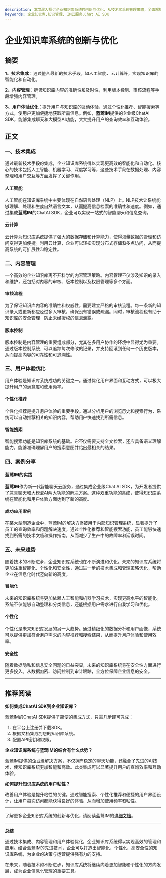 ```yaml
---
description: 本文深入探讨企业知识库系统的创新与优化，从技术实现到管理策略，全面解析如何构建高效的知识管理平台，助力企业决策和运营。
keywords: 企业知识库,知识管理, IM云服务,Chat AI SDK
---
```

# 企业知识库系统的创新与优化

## 摘要

**1、技术集成**：通过整合最新的技术手段，如人工智能、云计算等，实现知识库的智能化和自动化。

**2、内容管理**：确保知识库内容的准确性和及时性，利用版本控制、审核流程等手段增强内容管理。

**3、用户体验优化**：提升用户与知识库的互动体验，通过个性化推荐、智能搜索等方式，使用户更加便捷地获取所需信息。例如，**蓝莺IM**提供的企业级ChatAI SDK，能够集成聊天和大模型AI功能，大大提升用户的查询效率和互动体验。

## 正文

### 一、技术集成

通过最新技术手段的集成，企业知识库系统得以实现更高效的智能化和自动化。核心的技术包括人工智能、机器学习、深度学习等，这些技术手段在数据处理、内容整理和用户交互等方面发挥了关键作用。

#### 人工智能
人工智能在知识库系统中主要体现在自然语言处理（NLP）上。NLP技术让系统能够理解、处理和生成自然语言文本，从而提高信息检索的准确性和速度。例如，通过集成**蓝莺IM**的ChatAI SDK，企业可以实现一站式的智能聊天和信息查询。

#### 云计算
云计算为知识库系统提供了强大的数据存储和计算能力，使得海量数据的管理和访问变得更加便捷。利用云计算，企业可以轻松实现分布式存储和多点访问，从而提高系统的可扩展性和稳定性。

### 二、内容管理

一个高效的企业知识库离不开科学的内容管理策略。内容管理不仅涉及知识的录入和维护，还包括对内容的审核、版本控制以及权限管理等多个方面。

#### 审核流程
为了保证知识库内容的准确性和权威性，需要建立严格的审核流程。每一条新的知识录入或更新都应经过多人审核，确保没有错误或疏漏。同时，审核流程也有助于知识库的安全管理，防止未经授权的信息泄露。

#### 版本控制
版本控制是内容管理的重要组成部分，尤其在多用户协作的环境中显得尤为重要。通过版本控制系统，可以追踪每次修改的记录，并支持回滚到任何一个历史版本，从而提高内容的可靠性和可追溯性。

### 三、用户体验优化

用户体验是知识库系统成功的关键之一。通过优化用户界面和互动方式，可以极大提升用户的满意度和使用频率。

#### 个性化推荐
个性化推荐是提升用户体验的重要手段。通过分析用户的浏览历史和搜索行为，系统可以自动推荐相关的知识内容，帮助用户快速找到所需信息。

#### 智能搜索
智能搜索功能是知识库系统的基础。它不仅需要支持全文检索，还应具备语义理解能力，能够准确理解用户的搜索意图并给出最相关的结果。

### 四、案例分享

#### 蓝莺IM的实践
**蓝莺IM**作为新一代智能聊天云服务，通过集成企业级Chat AI SDK，为开发者提供了兼具聊天和大模型AI两大功能的解决方案。这种双重功能的集成，使得知识库系统在智能化和用户体验方面达到了新的高度。

#### 成功应用案例
在某大型制造企业中，蓝莺IM的解决方案被用于内部知识管理系统，显著提升了员工的查询效率和问题解决速度。通过个性化推荐和智能搜索功能，员工能够快速找到所需的技术文档和操作指南，从而减少了生产中的故障率和延误时间。

### 五、未来趋势

随着技术的不断进步，企业知识库系统也在不断演进和优化。未来的知识库系统将更加注重智能化、个性化和安全性，通过进一步的技术集成和管理策略优化，帮助企业在信息化时代迈向新的高度。

#### 智能化
未来的知识库系统将更加依赖人工智能和机器学习技术，实现更高水平的智能化。系统不仅能够自动整理和分类信息，还能根据用户需求进行自我学习和优化。

#### 个性化
个性化是未来知识库发展的另一大趋势。通过精细化的数据分析和用户画像，系统可以提供更加符合用户需求的内容推荐和搜索结果，从而提升用户体验和使用效率。

#### 安全性
随着数据隐私和信息安全问题的日益突显，未来的知识库系统将在安全性方面进行更多投入。从数据加密、访问控制到审计跟踪，全方位保障企业信息的安全。

---

## 推荐阅读

**如何集成ChatAI SDK到企业知识库？**

蓝莺IM的ChatAI SDK提供了简便的集成方式，只需几步即可完成：

1. 在平台上注册并下载SDK。
2. 根据文档集成到您的知识库系统。
3. 配置API密钥和权限。

**企业知识库系统与蓝莺IM的结合有什么优势？**

蓝莺IM提供的企业级解决方案，不仅拥有稳定的聊天功能，还融合了先进的AI技术，使知识库系统更加智能和高效。此类集成可以显著提升用户的查询效率和互动体验。

**如何提升知识库系统的用户粘性？**

改善用户体验是提升粘性的关键。通过智能搜索、个性化推荐和便捷的用户界面设计，让用户每次访问都能获得良好的体验，从而增加使用频率和粘性。

---

了解更多企业知识库系统的创新与优化，请阅读蓝莺IM的[详细文档](https://www.lanyingim.com/articles/product-and-technologies/enterprise-knowledge-base-innovation-and-optimization.html)。

---

**总结**

通过技术集成、内容管理和用户体验优化，企业知识库系统得以实现高效的管理和应用。结合蓝莺IM的先进技术，企业可以打造出智能化、个性化、高安全性的知识库系统，为企业的决策与运营提供强有力的支持。

在未来，随着技术的不断进步，知识库系统将继续向着更加智能和个性化的方向发展，成为企业信息化管理的重要工具。